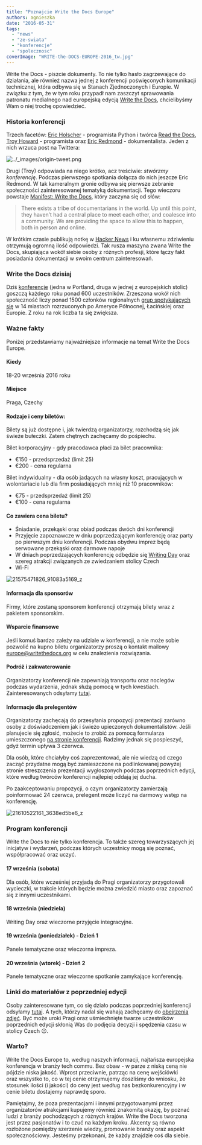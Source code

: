 ```yaml
---
title: "Poznajcie Write the Docs Europe"
authors: agnieszka
date: "2016-05-31"
tags:
  - "news"
  - "ze-swiata"
  - "konferencje"
  - "spolecznosc"
coverImage: "WRITE-the-DOCS-EUROPE-2016_tw.jpg"
---
```


Write the Docs - piszcie dokumenty. To nie tylko hasło zagrzewające do
działania, ale również nazwa jednej z konferencji poświęconych komunikacji
technicznej, która odbywa się w Stanach Zjednoczonych i Europie. W związku z
tym, że w tym roku przypadł nam zaszczyt sprawowania patronatu medialnego nad
europejską edycją [Write the Docs](http://www.writethedocs.org/conf/eu/2016/),
chcielibyśmy Wam o niej trochę opowiedzieć.

<!--truncate-->

### Historia konferencji

Trzech facetów: [Eric Holscher](https://twitter.com/ericholscher) - programista
Python i twórca [Read the Docs](https://readthedocs.org/),
[Troy Howard](https://twitter.com/thoward37) - programista oraz
[Eric Redmond](https://twitter.com/coderoshi) - dokumentalista. Jeden z nich
wrzuca post na Twittera:

![../_images/origin-tweet.png](images/origin-tweet.png)

Drugi (Troy) odpowiada na niego krótko, acz treściwie: _stwórzmy konferencję_.
Podczas pierwszego spotkania dołącza do nich jeszcze Eric Redmond. W tak
kameralnym gronie odbywa się pierwsze zebranie społeczności zainteresowanej
tematyką dokumentacji. Tego wieczoru
powstaje [Manifest: Write the Docs](http://www.writethedocs.org/guide/about/vision/),
który zaczyna się od słów:

> There exists a tribe of documentarians in the world. Up until this point, they
> haven’t had a central place to meet each other, and coalesce into a community.
> We are providing the space to allow this to happen, both in person and online.

W krótkim czasie publikują notkę w
[Hacker News](https://news.ycombinator.com/item?id=5129425) i ku własnemu
zdziwieniu otrzymują ogromną ilość odpowiedzi. Tak rusza maszyna zwana Write the
Docs, skupiająca wokół siebie osoby z różnych profesji, które łączy fakt
posiadania dokumentacji w swoim centrum zainteresowań.

### **Write the Docs dzisiaj**

Dziś [konferencje](http://www.writethedocs.org/conf/) (jedna w Portland, druga w
jednej z europejskich stolic) goszczą każdego roku ponad 600 uczestników.
Zrzeszona wokół nich społeczność liczy ponad 1500 członków
regionalnych [grup spotykających się](http://www.writethedocs.org/meetups/) w 14
miastach rozrzuconych po Ameryce Północnej, Łacińskiej oraz Europie. Z roku na
rok liczba ta się zwiększa.

### Ważne fakty

Poniżej przedstawiamy najważniejsze informacje na temat Write the Docs Europe.

#### **Kiedy**

18-20 września 2016 roku

#### **Miejsce**

Praga, Czechy

#### **Rodzaje i ceny biletów:**

Bilety są już dostępne i, jak twierdzą organizatorzy, rozchodzą się jak świeże
bułeczki. Zatem chętnych zachęcamy do pośpiechu.

Bilet korporacyjny - gdy pracodawca płaci za bilet pracownika:

- €150 - przedsprzedaż (limit 25)
- €200 - cena regularna

Bilet indywidualny - dla osób jadących na własny koszt, pracujących w
wolontariacie lub dla firm posiadających mniej niż 10 pracowników:

- €75 - przedsprzedaż (limit 25)
- €100 - cena regularna

#### **Co zawiera cena biletu?**

- Śniadanie, przekąski oraz obiad podczas dwóch dni konferencji
- Przyjęcie zapoznawcze w dniu poprzedzającym konferencję oraz party po
  pierwszym dniu konferencji. Podczas obydwu imprez będą serwowane przekąski
  oraz darmowe napoje
- W dniach poprzedzających konferencję odbędzie się
  [Writing Day](http://www.writethedocs.org/conf/eu/2016/writingday/) oraz
  szereg atrakcji związanych ze zwiedzaniem stolicy Czech
- Wi-Fi

![21575471826_91083a5169_z](images/21575471826_91083a5169_z.jpg)

#### **Informacja dla sponsorów**

Firmy, które zostaną sponsorem konferencji otrzymają bilety wraz z pakietem
sponsorskim.

#### **Wsparcie finansowe**

Jeśli komuś bardzo zależy na udziale w konferencji, a nie może sobie pozwolić na
kupno biletu organizatorzy proszą o kontakt mailowy
[europe@writethedocs.org](mailto:europe@writethedocs.org) w celu znalezienia
rozwiązania.

#### **Podróż i zakwaterowanie**

Organizatorzy konferencji nie zapewniają transportu oraz noclegów podczas
wydarzenia, jednak służą pomocą w tych kwestiach. Zainteresowanych odsyłamy
[tutaj](http://www.writethedocs.org/conf/eu/2016/visiting/#where-to-stay).

#### Informacje dla prelegentów

Organizatorzy zachęcają do przesyłania propozycji prezentacji zarówno osoby z
doświadczeniem jak i świeżo upieczonych dokumentalistów. Jeśli planujecie się
zgłosić, możecie to zrobić za pomocą formularza umieszczonego
[na stronie konferencji](http://www.writethedocs.org/conf/eu/2016/cfp/). Radzimy
jednak się pospieszyć, gdyż termin upływa 3 czerwca.

Dla osób, które chciałyby coś zaprezentować, ale nie wiedzą od czego zacząć
przydatne mogą być zamieszczone na podlinkowanej powyżej stronie streszczenia
prezentacji wygłoszonych podczas poprzednich edycji, które według twórców
konferencji najlepiej oddają jej ducha.

Po zaakceptowaniu propozycji, o czym organizatorzy zamierzają poinformować 24
czerwca, prelegent może liczyć na darmowy wstęp na konferencję.

![21610522161_3638ed5be6_z](images/21610522161_3638ed5be6_z.jpg)

### Program konferencji

Write the Docs to nie tylko konferencja. To także szereg towarzyszących jej
inicjatyw i wydarzeń, podczas których uczestnicy mogą się poznać, współpracować
oraz uczyć.

#### **17 września (sobota)**

Dla osób, które wcześniej przyjadą do Pragi organizatorzy przygotowali
wycieczki, w trakcie których będzie można zwiedzić miasto oraz zapoznać się z
innymi uczestnikami.

#### **18 września (niedziela)**

Writing Day oraz wieczorne przyjęcie integracyjne.

#### **19 września (poniedziałek) - Dzień 1**

Panele tematyczne oraz wieczorna impreza.

#### **20 września (wtorek) - Dzień 2**

Panele tematyczne oraz wieczorne spotkanie zamykające konferencję.

### Linki do materiałów z poprzedniej edycji

Osoby zainteresowane tym, co się działo podczas poprzedniej konferencji odsyłamy
[tutaj](https://www.youtube.com/playlist?list=PLZAeFn6dfHplFNTsVdBuHk6vPZbsvHtDw).
A tych, którzy nadal się wahają zachęcamy do
[obejrzenia zdjęć](https://www.flickr.com/photos/writethedocs). Być może uroki
Pragi oraz uśmiechnięte twarze uczestników poprzednich edycji skłonią Was do
podjęcia decyzji i spędzenia czasu w stolicy Czech 😉.

### Warto?

Write the Docs Europe to, według naszych informacji, najtańsza europejska
konferencja w branży tech commu. Bez obaw - w parze z niską ceną nie pójdzie
niska jakość. Wprost przeciwnie, patrząc na cenę wejściówki oraz wszystko to, co
w tej cenie otrzymujemy doszliśmy do wniosku, że stosunek ilości (i jakości) do
ceny jest według nas bezkonkurencyjny i w cenie biletu dostajemy naprawdę sporo.

Pamiętajmy, że poza prezentacjami i innymi przygotowanymi przez organizatorów
atrakcjami kupujemy również znakomitą okazję, by poznać ludzi z branży
pochodzących z różnych krajów. Write the Docs tworzona jest przez pasjonatów i
to czuć na każdym kroku. Akcenty są równo rozłożone pomiędzy szerzenie wiedzy,
promowanie branży oraz aspekt społecznościowy. Jesteśmy przekonani, że każdy
znajdzie coś dla siebie.
